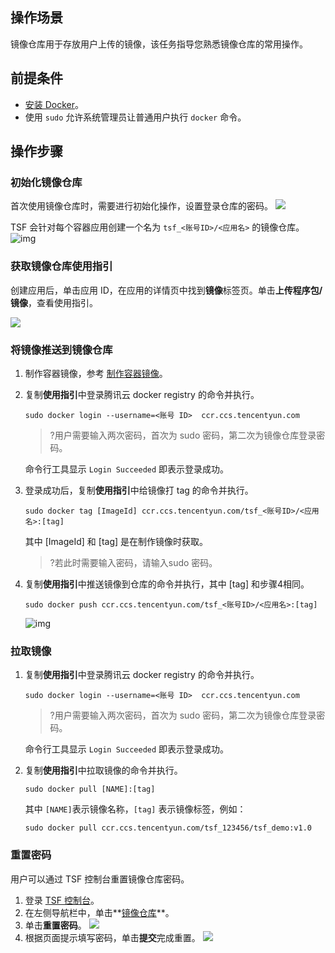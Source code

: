 ## 操作场景

镜像仓库用于存放用户上传的镜像，该任务指导您熟悉镜像仓库的常用操作。

## 前提条件

- [安装 Docker](https://www.docker.com/products/docker-desktop)。
- 使用 `sudo` 允许系统管理员让普通用户执行 `docker` 命令。

## 操作步骤

### 初始化镜像仓库

首次使用镜像仓库时，需要进行初始化操作，设置登录仓库的密码。
![](https://main.qcloudimg.com/raw/464e16a2db8c976784a226aa031b1c56.png)

TSF 会针对每个容器应用创建一个名为 `tsf_<账号ID>/<应用名>` 的镜像仓库。
![img](https://main.qcloudimg.com/raw/1ab7b30771aff18eda21dc14ea0f2ded.png)

### 获取镜像仓库使用指引

创建应用后，单击应用 ID，在应用的详情页中找到**镜像**标签页。单击**上传程序包/镜像**，查看使用指引。

![](https://main.qcloudimg.com/raw/4930f63fa36327efd49c03c8c2066df3.png)

### 将镜像推送到镜像仓库

1. 制作容器镜像，参考 [制作容器镜像](https://cloud.tencent.com/document/product/649/17007)。
2. 复制**使用指引**中登录腾讯云 docker registry 的命令并执行。
   ```
   sudo docker login --username=<账号 ID>  ccr.ccs.tencentyun.com
   ```
   >?用户需要输入两次密码，首次为 sudo 密码，第二次为镜像仓库登录密码。

   命令行工具显示 `Login Succeeded` 即表示登录成功。

3. 登录成功后，复制**使用指引**中给镜像打 tag 的命令并执行。
   ```
   sudo docker tag [ImageId] ccr.ccs.tencentyun.com/tsf_<账号ID>/<应用名>:[tag]
   ```

   其中 [ImageId] 和 [tag] 是在制作镜像时获取。

   >?若此时需要输入密码，请输入sudo 密码。

4. 复制**使用指引**中推送镜像到仓库的命令并执行，其中 [tag] 和步骤4相同。
   ```
   sudo docker push ccr.ccs.tencentyun.com/tsf_<账号ID>/<应用名>:[tag] 
   ```
   ![img](https://main.qcloudimg.com/raw/88a80a3fcb7b6e37480cd85815b46a23.png)

### 拉取镜像

1. 复制**使用指引**中登录腾讯云 docker registry 的命令并执行。
   ```
   sudo docker login --username=<账号 ID>  ccr.ccs.tencentyun.com
   ```
   >?用户需要输入两次密码，首次为 sudo 密码，第二次为镜像仓库登录密码。

   命令行工具显示 `Login Succeeded` 即表示登录成功。

2. 复制**使用指引**中拉取镜像的命令并执行。
   ```
   sudo docker pull [NAME]:[tag]
   ```
   其中 `[NAME]`表示镜像名称，`[tag]` 表示镜像标签，例如：
   ```
   sudo docker pull ccr.ccs.tencentyun.com/tsf_123456/tsf_demo:v1.0
   ```

### 重置密码

用户可以通过 TSF 控制台重置镜像仓库密码。

1. 登录 [TSF 控制台](https://console.cloud.tencent.com/tsf/index)。
2. 在左侧导航栏中，单击**[镜像仓库](https://console.cloud.tencent.com/tsf/image)**。
3. 单击**重置密码**。
   ![](https://main.qcloudimg.com/raw/bbacc6d2511fef061a7b195e2c7bffbe.png)
4. 根据页面提示填写密码，单击**提交**完成重置。
   ![](https://main.qcloudimg.com/raw/9d2edf325649cfdf3386d84fb73cbb77.png)

